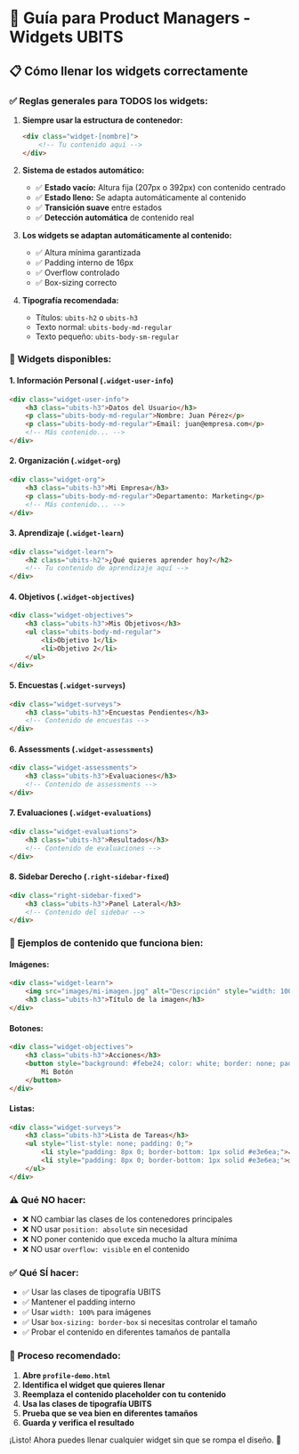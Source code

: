 # 🎯 Guía para Product Managers - Widgets UBITS

## 📋 Cómo llenar los widgets correctamente

### ✅ **Reglas generales para TODOS los widgets:**

1. **Siempre usar la estructura de contenedor:**
   ```html
   <div class="widget-[nombre]">
       <!-- Tu contenido aquí -->
   </div>
   ```

2. **Sistema de estados automático:**
   - ✅ **Estado vacío:** Altura fija (207px o 392px) con contenido centrado
   - ✅ **Estado lleno:** Se adapta automáticamente al contenido
   - ✅ **Transición suave** entre estados
   - ✅ **Detección automática** de contenido real

3. **Los widgets se adaptan automáticamente al contenido:**
   - ✅ Altura mínima garantizada
   - ✅ Padding interno de 16px
   - ✅ Overflow controlado
   - ✅ Box-sizing correcto

3. **Tipografía recomendada:**
   - Títulos: `ubits-h2` o `ubits-h3`
   - Texto normal: `ubits-body-md-regular`
   - Texto pequeño: `ubits-body-sm-regular`

### 🎨 **Widgets disponibles:**

#### 1. **Información Personal** (`.widget-user-info`)
```html
<div class="widget-user-info">
    <h3 class="ubits-h3">Datos del Usuario</h3>
    <p class="ubits-body-md-regular">Nombre: Juan Pérez</p>
    <p class="ubits-body-md-regular">Email: juan@empresa.com</p>
    <!-- Más contenido... -->
</div>
```

#### 2. **Organización** (`.widget-org`)
```html
<div class="widget-org">
    <h3 class="ubits-h3">Mi Empresa</h3>
    <p class="ubits-body-md-regular">Departamento: Marketing</p>
    <!-- Más contenido... -->
</div>
```

#### 3. **Aprendizaje** (`.widget-learn`)
```html
<div class="widget-learn">
    <h2 class="ubits-h2">¿Qué quieres aprender hoy?</h2>
    <!-- Tu contenido de aprendizaje aquí -->
</div>
```

#### 4. **Objetivos** (`.widget-objectives`)
```html
<div class="widget-objectives">
    <h3 class="ubits-h3">Mis Objetivos</h3>
    <ul class="ubits-body-md-regular">
        <li>Objetivo 1</li>
        <li>Objetivo 2</li>
    </ul>
</div>
```

#### 5. **Encuestas** (`.widget-surveys`)
```html
<div class="widget-surveys">
    <h3 class="ubits-h3">Encuestas Pendientes</h3>
    <!-- Contenido de encuestas -->
</div>
```

#### 6. **Assessments** (`.widget-assessments`)
```html
<div class="widget-assessments">
    <h3 class="ubits-h3">Evaluaciones</h3>
    <!-- Contenido de assessments -->
</div>
```

#### 7. **Evaluaciones** (`.widget-evaluations`)
```html
<div class="widget-evaluations">
    <h3 class="ubits-h3">Resultados</h3>
    <!-- Contenido de evaluaciones -->
</div>
```

#### 8. **Sidebar Derecho** (`.right-sidebar-fixed`)
```html
<div class="right-sidebar-fixed">
    <h3 class="ubits-h3">Panel Lateral</h3>
    <!-- Contenido del sidebar -->
</div>
```

### 🚀 **Ejemplos de contenido que funciona bien:**

#### **Imágenes:**
```html
<div class="widget-learn">
    <img src="images/mi-imagen.jpg" alt="Descripción" style="width: 100%; max-width: 100%; height: auto; border-radius: 8px;">
    <h3 class="ubits-h3">Título de la imagen</h3>
</div>
```

#### **Botones:**
```html
<div class="widget-objectives">
    <h3 class="ubits-h3">Acciones</h3>
    <button style="background: #febe24; color: white; border: none; padding: 12px 24px; border-radius: 6px; cursor: pointer;">
        Mi Botón
    </button>
</div>
```

#### **Listas:**
```html
<div class="widget-surveys">
    <h3 class="ubits-h3">Lista de Tareas</h3>
    <ul style="list-style: none; padding: 0;">
        <li style="padding: 8px 0; border-bottom: 1px solid #e3e6ea;">✓ Tarea completada</li>
        <li style="padding: 8px 0; border-bottom: 1px solid #e3e6ea;">○ Tarea pendiente</li>
    </ul>
</div>
```

### ⚠️ **Qué NO hacer:**

- ❌ NO cambiar las clases de los contenedores principales
- ❌ NO usar `position: absolute` sin necesidad
- ❌ NO poner contenido que exceda mucho la altura mínima
- ❌ NO usar `overflow: visible` en el contenido

### ✅ **Qué SÍ hacer:**

- ✅ Usar las clases de tipografía UBITS
- ✅ Mantener el padding interno
- ✅ Usar `width: 100%` para imágenes
- ✅ Usar `box-sizing: border-box` si necesitas controlar el tamaño
- ✅ Probar el contenido en diferentes tamaños de pantalla

### 🎯 **Proceso recomendado:**

1. **Abre `profile-demo.html`**
2. **Identifica el widget que quieres llenar**
3. **Reemplaza el contenido placeholder con tu contenido**
4. **Usa las clases de tipografía UBITS**
5. **Prueba que se vea bien en diferentes tamaños**
6. **Guarda y verifica el resultado**

¡Listo! Ahora puedes llenar cualquier widget sin que se rompa el diseño. 🚀
